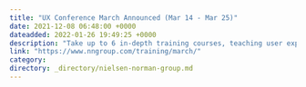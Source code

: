 ```yaml
---
title: "UX Conference March Announced (Mar 14 - Mar 25)"
date: 2021-12-08 06:48:00 +0000
dateadded: 2022-01-26 19:49:25 +0000
description: "Take up to 6 in-depth training courses, teaching user experience best practices for successful design. Conference focused on long-lasting skills for UX professionals. March 14 - March 25, 2022."
link: "https://www.nngroup.com/training/march/"
category:
directory: _directory/nielsen-norman-group.md
---
```

